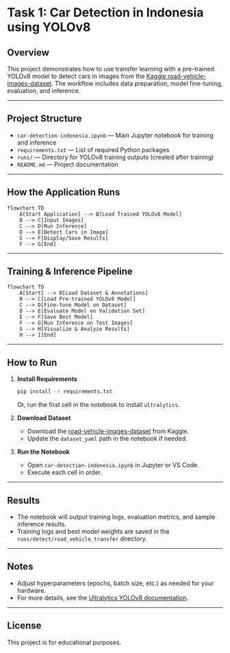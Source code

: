 # Task 1: Car Detection in Indonesia using YOLOv8

## Overview
This project demonstrates how to use transfer learning with a pre-trained YOLOv8 model to detect cars in images from the [Kaggle road-vehicle-images-dataset](https://www.kaggle.com/datasets). The workflow includes data preparation, model fine-tuning, evaluation, and inference.

---

## Project Structure

- `car-detection-indonesia.ipynb` — Main Jupyter notebook for training and inference
- `requirements.txt` — List of required Python packages
- `runs/` — Directory for YOLOv8 training outputs (created after training)
- `README.md` — Project documentation

---

## How the Application Runs

```mermaid
flowchart TD
    A[Start Application] --> B[Load Trained YOLOv8 Model]
    B --> C[Input Images]
    C --> D[Run Inference]
    D --> E[Detect Cars in Image]
    E --> F[Display/Save Results]
    F --> G[End]
```

---

## Training & Inference Pipeline

```mermaid
flowchart TD
    A[Start] --> B[Load Dataset & Annotations]
    B --> C[Load Pre-trained YOLOv8 Model]
    C --> D[Fine-tune Model on Dataset]
    D --> E[Evaluate Model on Validation Set]
    E --> F[Save Best Model]
    F --> G[Run Inference on Test Images]
    G --> H[Visualize & Analyze Results]
    H --> I[End]
```

---

## How to Run

1. **Install Requirements**
    ```bash
    pip install -r requirements.txt
    ```
    Or, run the first cell in the notebook to install `ultralytics`.

2. **Download Dataset**
    - Download the [road-vehicle-images-dataset](https://www.kaggle.com/datasets) from Kaggle.
    - Update the `dataset_yaml` path in the notebook if needed.

3. **Run the Notebook**
    - Open `car-detection-indonesia.ipynb` in Jupyter or VS Code.
    - Execute each cell in order.

---

## Results

- The notebook will output training logs, evaluation metrics, and sample inference results.
- Training logs and best model weights are saved in the `runs/detect/road_vehicle_transfer` directory.

---

## Notes

- Adjust hyperparameters (epochs, batch size, etc.) as needed for your hardware.
- For more details, see the [Ultralytics YOLOv8 documentation](https://docs.ultralytics.com/).

---

## License

This project is for educational purposes.